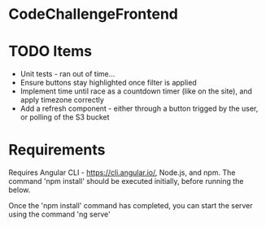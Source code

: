 # CodeChallengeFrontend

# TODO Items

- Unit tests - ran out of time...
- Ensure buttons stay highlighted once filter is applied
- Implement time until race as a countdown timer (like on the site), and apply timezone correctly
- Add a refresh component - either through a button trigged by the user, or polling of the S3 bucket

# Requirements
Requires Angular CLI - https://cli.angular.io/, Node.js, and npm. The command 'npm install' should be executed initially, before running the below.

Once the 'npm install' command has completed, you can start the server using the command 'ng serve'
